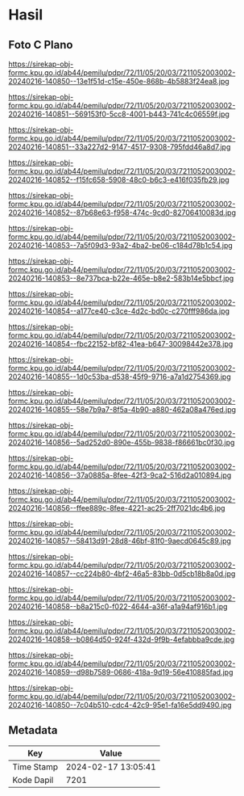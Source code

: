 # Hasil

## Foto C Plano

https://sirekap-obj-formc.kpu.go.id/ab44/pemilu/pdpr/72/11/05/20/03/7211052003002-20240216-140850--13e1f51d-c15e-450e-868b-4b5883f24ea8.jpg

https://sirekap-obj-formc.kpu.go.id/ab44/pemilu/pdpr/72/11/05/20/03/7211052003002-20240216-140851--569153f0-5cc8-4001-b443-741c4c06559f.jpg

https://sirekap-obj-formc.kpu.go.id/ab44/pemilu/pdpr/72/11/05/20/03/7211052003002-20240216-140851--33a227d2-9147-4517-9308-795fdd46a8d7.jpg

https://sirekap-obj-formc.kpu.go.id/ab44/pemilu/pdpr/72/11/05/20/03/7211052003002-20240216-140852--f15fc658-5908-48c0-b6c3-e416f035fb29.jpg

https://sirekap-obj-formc.kpu.go.id/ab44/pemilu/pdpr/72/11/05/20/03/7211052003002-20240216-140852--87b68e63-f958-474c-9cd0-82706410083d.jpg

https://sirekap-obj-formc.kpu.go.id/ab44/pemilu/pdpr/72/11/05/20/03/7211052003002-20240216-140853--7a5f09d3-93a2-4ba2-be06-c184d78b1c54.jpg

https://sirekap-obj-formc.kpu.go.id/ab44/pemilu/pdpr/72/11/05/20/03/7211052003002-20240216-140853--8e737bca-b22e-465e-b8e2-583b14e5bbcf.jpg

https://sirekap-obj-formc.kpu.go.id/ab44/pemilu/pdpr/72/11/05/20/03/7211052003002-20240216-140854--a177ce40-c3ce-4d2c-bd0c-c270fff986da.jpg

https://sirekap-obj-formc.kpu.go.id/ab44/pemilu/pdpr/72/11/05/20/03/7211052003002-20240216-140854--fbc22152-bf82-41ea-b647-30098442e378.jpg

https://sirekap-obj-formc.kpu.go.id/ab44/pemilu/pdpr/72/11/05/20/03/7211052003002-20240216-140855--1d0c53ba-d538-45f9-9716-a7a1d2754369.jpg

https://sirekap-obj-formc.kpu.go.id/ab44/pemilu/pdpr/72/11/05/20/03/7211052003002-20240216-140855--58e7b9a7-8f5a-4b90-a880-462a08a476ed.jpg

https://sirekap-obj-formc.kpu.go.id/ab44/pemilu/pdpr/72/11/05/20/03/7211052003002-20240216-140856--5ad252d0-890e-455b-9838-f86661bc0f30.jpg

https://sirekap-obj-formc.kpu.go.id/ab44/pemilu/pdpr/72/11/05/20/03/7211052003002-20240216-140856--37a0885a-8fee-42f3-9ca2-516d2a010894.jpg

https://sirekap-obj-formc.kpu.go.id/ab44/pemilu/pdpr/72/11/05/20/03/7211052003002-20240216-140856--ffee889c-8fee-4221-ac25-2ff7021dc4b6.jpg

https://sirekap-obj-formc.kpu.go.id/ab44/pemilu/pdpr/72/11/05/20/03/7211052003002-20240216-140857--58413d91-28d8-46bf-81f0-9aecd0645c89.jpg

https://sirekap-obj-formc.kpu.go.id/ab44/pemilu/pdpr/72/11/05/20/03/7211052003002-20240216-140857--cc224b80-4bf2-46a5-83bb-0d5cb18b8a0d.jpg

https://sirekap-obj-formc.kpu.go.id/ab44/pemilu/pdpr/72/11/05/20/03/7211052003002-20240216-140858--b8a215c0-f022-4644-a36f-a1a94af916b1.jpg

https://sirekap-obj-formc.kpu.go.id/ab44/pemilu/pdpr/72/11/05/20/03/7211052003002-20240216-140858--b0864d50-924f-432d-9f9b-4efabbba9cde.jpg

https://sirekap-obj-formc.kpu.go.id/ab44/pemilu/pdpr/72/11/05/20/03/7211052003002-20240216-140859--d98b7589-0686-418a-9d19-56e410885fad.jpg

https://sirekap-obj-formc.kpu.go.id/ab44/pemilu/pdpr/72/11/05/20/03/7211052003002-20240216-140850--7c04b510-cdc4-42c9-95e1-fa16e5dd9490.jpg


## Metadata

| Key        | Value               |
| ---------- | ------------------- |
| Time Stamp | 2024-02-17 13:05:41 |
| Kode Dapil | 7201                |



